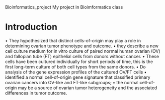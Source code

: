 Bioinformatics_project
My project in Bioimformatics class

# Introduction
•	They hypothesized that distinct cells-of-origin may play a role in determining ovarian tumor phenotype and outcome. 
•	they describe a new cell culture medium for in vitro culture of paired normal human ovarian (OV) and fallopian tube (FT)    epithelial cells from donors without cancer. 
•	These cells have been cultured individually for short periods of time, this is the first long-term culture of both cell types from the same donors. 
•	Do analysis of the gene expression profiles of the cultured OV/FT cells 
•	identified a normal cell-of-origin gene signature that classified primary ovarian cancers into OV-like and FT-like subgroups; 
•	the normal cell-of-origin may be a source of ovarian tumor heterogeneity and the associated differences in tumor outcome.

